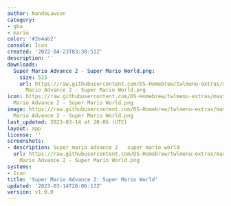 ```yaml
---
author: NandoLawson
category:
- gba
- mario
color: '#2e4ab2'
console: Icon
created: '2022-04-23T03:30:51Z'
description: ''
downloads:
  Super Mario Advance 2 - Super Mario World.png:
    size: 515
    url: https://raw.githubusercontent.com/DS-Homebrew/twlmenu-extras/master/_nds/TWiLightMenu/icons/Super
      Mario Advance 2 - Super Mario World.png
icon: https://raw.githubusercontent.com/DS-Homebrew/twlmenu-extras/master/_nds/TWiLightMenu/icons/Super
  Mario Advance 2 - Super Mario World.png
image: https://raw.githubusercontent.com/DS-Homebrew/twlmenu-extras/master/_nds/TWiLightMenu/icons/Super
  Mario Advance 2 - Super Mario World.png
last_updated: 2023-03-14 at 20:06 (UTC)
layout: app
license: ''
screenshots:
- description: Super mario advance 2   super mario world
  url: https://raw.githubusercontent.com/DS-Homebrew/twlmenu-extras/master/_nds/TWiLightMenu/icons/Super
    Mario Advance 2 - Super Mario World.png
systems:
- Icon
title: 'Super Mario Advance 2: Super Mario World'
updated: '2023-03-14T20:06:17Z'
version: v1.0.0
---
```

